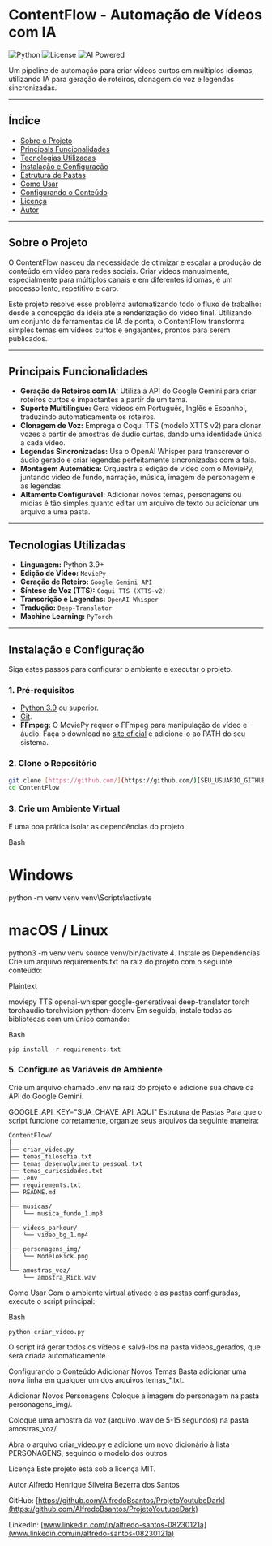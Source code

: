 # **ContentFlow - Automação de Vídeos com IA**

![Python](https://img.shields.io/badge/Python-3.9%2B-blue.svg)
![License](https://img.shields.io/badge/License-MIT-green.svg)
![AI Powered](https://img.shields.io/badge/AI%20Powered-Gemini%20%7C%20TTS%20%7C%20Whisper-orange.svg)

Um pipeline de automação para criar vídeos curtos em múltiplos idiomas, utilizando IA para geração de roteiros, clonagem de voz e legendas sincronizadas.

---

## **Índice**

- [Sobre o Projeto](#sobre-o-projeto)
- [Principais Funcionalidades](#principais-funcionalidades)
- [Tecnologias Utilizadas](#tecnologias-utilizadas)
- [Instalação e Configuração](#instalação-e-configuração)
- [Estrutura de Pastas](#estrutura-de-pastas)
- [Como Usar](#como-usar)
- [Configurando o Conteúdo](#configurando-o-conteúdo)
- [Licença](#licença)
- [Autor](#autor)

---

## **Sobre o Projeto**

O ContentFlow nasceu da necessidade de otimizar e escalar a produção de conteúdo em vídeo para redes sociais. Criar vídeos manualmente, especialmente para múltiplos canais e em diferentes idiomas, é um processo lento, repetitivo e caro.

Este projeto resolve esse problema automatizando todo o fluxo de trabalho: desde a concepção da ideia até a renderização do vídeo final. Utilizando um conjunto de ferramentas de IA de ponta, o ContentFlow transforma simples temas em vídeos curtos e engajantes, prontos para serem publicados.

---

## **Principais Funcionalidades**

- **Geração de Roteiros com IA:** Utiliza a API do Google Gemini para criar roteiros curtos e impactantes a partir de um tema.
- **Suporte Multilíngue:** Gera vídeos em Português, Inglês e Espanhol, traduzindo automaticamente os roteiros.
- **Clonagem de Voz:** Emprega o Coqui TTS (modelo XTTS v2) para clonar vozes a partir de amostras de áudio curtas, dando uma identidade única a cada vídeo.
- **Legendas Sincronizadas:** Usa o OpenAI Whisper para transcrever o áudio gerado e criar legendas perfeitamente sincronizadas com a fala.
- **Montagem Automática:** Orquestra a edição de vídeo com o MoviePy, juntando vídeo de fundo, narração, música, imagem de personagem e as legendas.
- **Altamente Configurável:** Adicionar novos temas, personagens ou mídias é tão simples quanto editar um arquivo de texto ou adicionar um arquivo a uma pasta.

---

## **Tecnologias Utilizadas**

- **Linguagem:** Python 3.9+
- **Edição de Vídeo:** `MoviePy`
- **Geração de Roteiro:** `Google Gemini API`
- **Síntese de Voz (TTS):** `Coqui TTS (XTTS-v2)`
- **Transcrição e Legendas:** `OpenAI Whisper`
- **Tradução:** `Deep-Translator`
- **Machine Learning:** `PyTorch`

---

## **Instalação e Configuração**

Siga estes passos para configurar o ambiente e executar o projeto.

### **1. Pré-requisitos**

- [Python 3.9](https://www.python.org/downloads/) ou superior.
- [Git](https://git-scm.com/downloads/).
- **FFmpeg:** O MoviePy requer o FFmpeg para manipulação de vídeo e áudio. Faça o download no [site oficial](https://ffmpeg.org/download.html) e adicione-o ao PATH do seu sistema.

### **2. Clone o Repositório**

```bash
git clone [https://github.com/](https://github.com/)[SEU_USUARIO_GITHUB]/ContentFlow.git
cd ContentFlow
```
### **3. Crie um Ambiente Virtual**
É uma boa prática isolar as dependências do projeto.

Bash

# Windows
python -m venv venv
venv\Scripts\activate

# macOS / Linux
python3 -m venv venv
source venv/bin/activate
4. Instale as Dependências
Crie um arquivo requirements.txt na raiz do projeto com o seguinte conteúdo:

Plaintext

moviepy
TTS
openai-whisper
google-generativeai
deep-translator
torch
torchaudio
torchvision
python-dotenv
Em seguida, instale todas as bibliotecas com um único comando:

Bash
```
pip install -r requirements.txt
```
### **5. Configure as Variáveis de Ambiente**
Crie um arquivo chamado .env na raiz do projeto e adicione sua chave da API do Google Gemini.

GOOGLE_API_KEY="SUA_CHAVE_API_AQUI"
Estrutura de Pastas
Para que o script funcione corretamente, organize seus arquivos da seguinte maneira:
```
ContentFlow/
│
├── criar_video.py
├── temas_filosofia.txt
├── temas_desenvolvimento_pessoal.txt
├── temas_curiosidades.txt
├── .env
├── requirements.txt
├── README.md
│
├── musicas/
│   └── musica_fundo_1.mp3
│
├── videos_parkour/
│   └── video_bg_1.mp4
│
├── personagens_img/
│   └── ModeloRick.png
│
└── amostras_voz/
    └── amostra_Rick.wav
```
Como Usar
Com o ambiente virtual ativado e as pastas configuradas, execute o script principal:

Bash
```
python criar_video.py

```
O script irá gerar todos os vídeos e salvá-los na pasta videos_gerados, que será criada automaticamente.

Configurando o Conteúdo
Adicionar Novos Temas
Basta adicionar uma nova linha em qualquer um dos arquivos temas_*.txt.

Adicionar Novos Personagens
Coloque a imagem do personagem na pasta personagens_img/.

Coloque uma amostra da voz (arquivo .wav de 5-15 segundos) na pasta amostras_voz/.

Abra o arquivo criar_video.py e adicione um novo dicionário à lista PERSONAGENS, seguindo o modelo dos outros.

Licença
Este projeto está sob a licença MIT.

Autor
Alfredo Henrique Silveira Bezerra dos Santos

GitHub: [https://github.com/AlfredoBsantos/ProjetoYoutubeDark](https://github.com/AlfredoBsantos/ProjetoYoutubeDark)

LinkedIn: [www.linkedin.com/in/alfredo-santos-08230121a](www.linkedin.com/in/alfredo-santos-08230121a)
